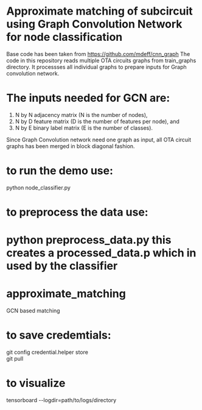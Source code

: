 # Approximate matching of subcircuit using Graph Convolution Network for node classification
Base code has been taken from https://github.com/mdeff/cnn_graph
The code in this repository reads multiple OTA circuits graphs from train_graphs directory.
It processses all individual graphs to prepare inputs for Graph convolution network.

# The inputs needed for GCN are:
1. N by N adjacency matrix (N is the number of nodes),
2. N by D feature matrix (D is the number of features per node), and
3. N by E binary label matrix (E is the number of classes).

Since Graph Convolution network need one graph as input, all OTA circuit graphs has been merged in block diagonal fashion.

# to run the demo use:
python node_classifier.py

# to preprocess the data use:
python preprocess_data.py
this creates a processed_data.p   which in used by the classifier
=======
# approximate_matching
GCN based matching

# to save credemtials: 
git config credential.helper store  
git pull

# to visualize   
tensorboard --logdir=path/to/logs/directory
